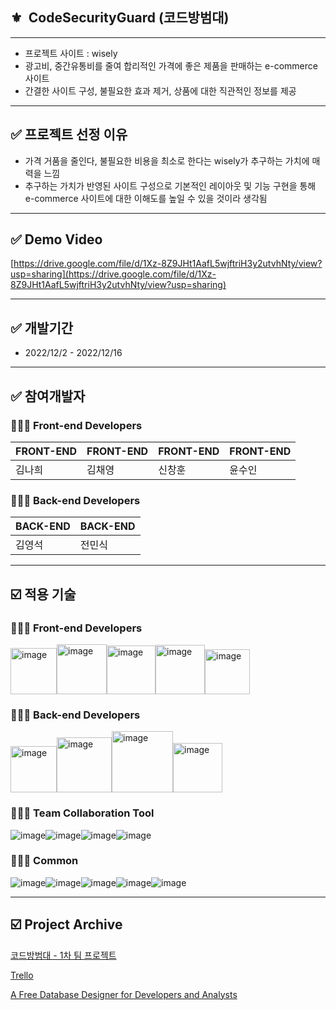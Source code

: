 ## ⚜️  CodeSecurityGuard (코드방범대)

---

- 프로젝트 사이트 : wisely
- 광고비, 중간유통비를 줄여 합리적인 가격에 좋은 제품을 판매하는 e-commerce 사이트
- 간결한 사이트 구성, 불필요한 효과 제거, 상품에 대한 직관적인 정보를 제공

---

## ✅ **프로젝트 선정 이유**

- 가격 거품을 줄인다, 불필요한 비용을 최소로 한다는 wisely가 추구하는 가치에 매력을 느낌
- 추구하는 가치가 반영된 사이트 구성으로 기본적인 레이아웃 및 기능 구현을 통해 e-commerce 사이트에 대한 이해도를 높일 수 있을 것이라 생각됨

---

## ✅ **Demo Video**

[https://drive.google.com/file/d/1Xz-8Z9JHt1AafL5wjftriH3y2utvhNty/view?usp=sharing](https://drive.google.com/file/d/1Xz-8Z9JHt1AafL5wjftriH3y2utvhNty/view?usp=sharing)

---

## ✅ 개발기간

- 2022/12/2 - 2022/12/16

---

## ✅ 참여개발자

### 🧑🏻‍💻 **Front-end Developers**

|         FRONT-END |        FRONT-END |        FRONT-END |        FRONT-END |
| --- | --- | --- | --- |
|              김나희 |               김채영 |               신창훈 |              윤수인 |

### 🧑🏻‍💻 **Back-end Developers**

|                              BACK-END |                               BACK-END |
| --- | --- |
|                                  김영석 |                                  전민식 |

---

## ☑️ **적용 기술**

### 🧑🏻‍💻 **Front-end Developers**
<img width="74" alt="image" src="https://user-images.githubusercontent.com/115388103/208362900-093d52b7-b700-44a8-a762-d5d5ea1025b9.png"><img width="80" alt="image" src="https://user-images.githubusercontent.com/115388103/208362924-eeec0bf6-17cf-4757-bf60-dda05a379106.png"><img width="78" alt="image" src="https://user-images.githubusercontent.com/115388103/208362957-9adcb30f-b35d-459f-addc-d82dd35e2f16.png"><img width="79" alt="image" src="https://user-images.githubusercontent.com/115388103/208362987-95ddd35a-db2a-46b8-9ce1-cccb7ce6c03c.png"><img width="72" alt="image" src="https://user-images.githubusercontent.com/115388103/208363024-1c8af346-3b28-4899-b1bb-df8d8908a8b7.png">

### 🧑🏻‍💻 **Back-end Developers**
<img width="74" alt="image" src="https://user-images.githubusercontent.com/115388103/208362902-837c0925-18be-45cb-9b6e-337517d6f139.png"><img width="88" alt="image" src="https://user-images.githubusercontent.com/115388103/208363062-8d8b454b-d9d1-424f-ad71-1da7005a1c5b.png"><img width="98" alt="image" src="https://user-images.githubusercontent.com/115388103/208363094-6a58c568-bcba-426c-a1e5-d0b8b4760fd5.png"><img width="79" alt="image" src="https://user-images.githubusercontent.com/115388103/208363122-c3da7520-f53b-46c7-9866-3bb919cad251.png">

### 🧑🏻‍💻 **Team Collaboration Tool**
![image](https://user-images.githubusercontent.com/115388103/208361355-ca93f008-f1d6-47f1-8c30-2e98751f1b4d.png)![image](https://user-images.githubusercontent.com/115388103/208361374-ab0e86a1-ac31-4e5a-a79b-e2d8d72112ad.png)![image](https://user-images.githubusercontent.com/115388103/208361379-efbe9ebb-c405-4116-92f3-d6ae50b08529.png)![image](https://user-images.githubusercontent.com/115388103/208361391-cb6d790e-384a-44aa-b370-69798d91b61e.png)

### 🧑🏻‍💻 Common
![image](https://user-images.githubusercontent.com/115388103/208361271-3b3f4438-1136-46e3-bd37-454434ec3773.png)![image](https://user-images.githubusercontent.com/115388103/208361284-cd2845b0-0482-415d-a501-fdde7bf5a979.png)![image](https://user-images.githubusercontent.com/115388103/208361298-088ef8f4-a140-4a03-9a9c-0f687358cf2e.png)![image](https://user-images.githubusercontent.com/115388103/208361316-00647647-bd5a-4f81-bc14-bcf371b8d26c.png)![image](https://user-images.githubusercontent.com/115388103/208361335-f0669e80-3104-41a5-97ec-cc1e68c5bfb8.png)



---

## ☑️ **Project Archive**

[코드방범대 - 1차 팀 프로젝트](https://www.notion.so/1-781948f0af304faabc48bc0d4fd61d20)

[Trello](https://trello.com/b/4UQP8twT/1st-project)

[A Free Database Designer for Developers and Analysts](https://dbdiagram.io/d/63731a5ac9abfc611172ac4a)
